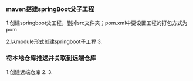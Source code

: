### maven搭建springBoot父子工程
1.创建springboot父工程，删掉src文件夹；pom.xml中要设置工程的打包方式为pom
  
2.以module形式创建springboot子工程
3.




### 将本地仓库推送并关联到远端仓库
1.创建远端仓库
2.
3.